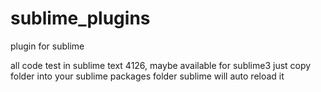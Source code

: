 # sublime_plugins
plugin for sublime

all code test in sublime text 4126, maybe available for sublime3
just copy folder into your sublime packages folder
sublime will auto reload it
